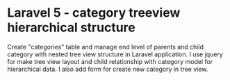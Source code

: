 # Laravel 5 - category treeview hierarchical structure 



Create "categories" table and manage end level of parents and child category with nested tree view structure in Laravel application. I use jquery for make tree view layout and child relationship with category model for hierarchical data. I also add form for create new category in tree view.
